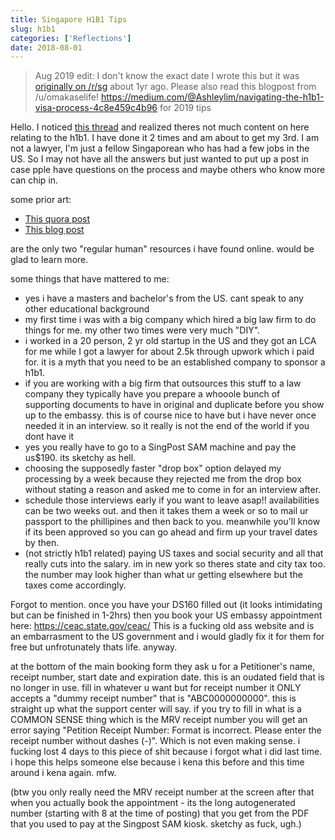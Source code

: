 ```yaml
---
title: Singapore H1B1 Tips
slug: h1b1
categories: ['Reflections']
date: 2018-08-01
---
```


> Aug 2019 edit: I don't know the exact date I wrote this but it was [originally on /r/sg](https://www.reddit.com/r/singapore/comments/7nflav/h1b1_visa_ama/) about 1yr ago. Please also read this blogpost from /u/omakaselife! https://medium.com/@Ashleylim/navigating-the-h1b1-visa-process-4c8e459c4b96 for 2019 tips

Hello. I noticed [this thread](https://www.reddit.com/r/singapore/comments/5rf594/h1b1_visa/) and realized theres not much content on here relating to the h1b1. I have done it 2 times and am about to get my 3rd. I am not a lawyer, I'm just a fellow Singaporean who has had a few jobs in the US. So I may not have all the answers but just wanted to put up a post in case pple have questions on the process and maybe others who know more can chip in.

some prior art:

- [This quora post](https://christinang89.quora.com/5-steps-to-file-for-H-1B1-Singapore-Visa-yourself)
- [This blog post](http://blog.hguochen.com/guide/2014/11/22/My-H1B1-experience/)

are the only two "regular human" resources i have found online. would be glad to learn more.

some things that have mattered to me:

- yes i have a masters and bachelor's from the US. cant speak to any other educational background
- my first time i was with a big company which hired a big law firm to do things for me. my other two times were very much "DIY".
- i worked in a 20 person, 2 yr old startup in the US and they got an LCA for me while I got a lawyer for about 2.5k through upwork which i paid for. it is a myth that you need to be an established company to sponsor a h1b1.
- if you are working with a big firm that outsources this stuff to a law company they typically have you prepare a whooole bunch of supporting documents to have in original and duplicate before you show up to the embassy. this is of course nice to have but i have never once needed it in an interview. so it really is not the end of the world if you dont have it
- yes you really have to go to a SingPost SAM machine and pay the us\$190. its sketchy as hell.
- choosing the supposedly faster "drop box" option delayed my processing by a week because they rejected me from the drop box without stating a reason and asked me to come in for an interview after.
- schedule those interviews early if you want to leave asap!! availabilities can be two weeks out. and then it takes them a week or so to mail ur passport to the phillipines and then back to you. meanwhile you'll know if its been approved so you can go ahead and firm up your travel dates by then.
- (not strictly h1b1 related) paying US taxes and social security and all that really cuts into the salary. im in new york so theres state and city tax too. the number may look higher than what ur getting elsewhere but the taxes come accordingly.

Forgot to mention. once you have your DS160 filled out (it looks intimidating but can be finished in 1-2hrs) then you book your US embassy appointment here: <https://ceac.state.gov/ceac/> This is a fucking old ass website and is an embarrasment to the US government and i would gladly fix it for them for free but unfrotunately thats life. anyway.

at the bottom of the main booking form they ask u for a Petitioner's name, receipt number, start date and expiration date. this is an oudated field that is no longer in use. fill in whatever u want but for receipt number it ONLY accepts a "dummy receipt number" that is "ABC0000000000". this is straight up what the support center will say. if you try to fill in what is a COMMON SENSE thing which is the MRV receipt number you will get an error saying "Petition Receipt Number: Format is incorrect. Please enter the receipt number without dashes (-)". Which is not even making sense. i fucking lost 4 days to this piece of shit because i forgot what i did last time. i hope this helps someone else because i kena this before and this time around i kena again. mfw.

(btw you only really need the MRV receipt number at the screen after that when you actually book the appointment -
its the long autogenerated number (starting with 8 at the time of posting) that you get from the PDF that you used to pay at the Singpost SAM kiosk. sketchy as fuck, ugh.)
